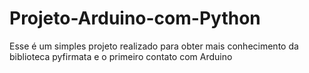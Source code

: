 # Projeto-Arduino-com-Python
Esse é um simples projeto realizado para obter mais conhecimento da biblioteca pyfirmata e o primeiro contato com Arduino
